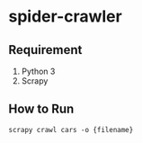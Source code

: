 # spider-crawler

## Requirement
1. Python 3
2. Scrapy

## How to Run

```scrapy crawl cars -o {filename}```
